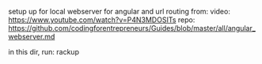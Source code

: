 
setup up for local webserver for angular and url routing from:
video: https://www.youtube.com/watch?v=P4N3MDOSITs
repo:
https://github.com/codingforentrepreneurs/Guides/blob/master/all/angular_webserver.md

in this dir, run:
rackup